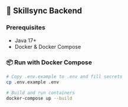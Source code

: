 ## 🚀 Skillsync Backend

### Prerequisites
- Java 17+
- Docker & Docker Compose

### 📦 Run with Docker Compose

```bash
# Copy .env.example to .env and fill secrets
cp .env.example .env

# Build and run containers
docker-compose up --build